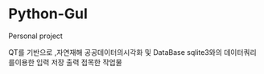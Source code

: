 # Python-GuI
Personal project



QT를 기반으로 ,자연재해  공공데이터의시각화 및 DataBase sqlite3와의 데이터쿼리를이용한 입력 저장  출력 접목한 작업물

